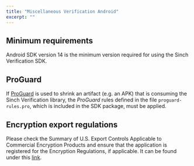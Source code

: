 ```yaml
---
title: "Miscellaneous Verification Android"
excerpt: ""
---
```

## Minimum requirements

Android SDK version 14 is the minimum version required for using the Sinch Verification SDK.

## ProGuard

If [ProGuard](https://developer.android.com/studio/build/shrink-code.html) is used to shrink an artifact (e.g. an APK) that is consuming the Sinch Verification library, the *ProGuard* rules defined in the file `proguard-rules.pro`, which is included in the SDK package, must be applied.

## Encryption export regulations

Please check the Summary of U.S. Export Controls Applicable to Commercial Encryption Products and ensure that the application is registered for the Encryption Regulations, if applicable. It can be found under this [link](http://www.sinch.com/export).

